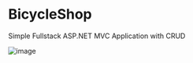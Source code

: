 # BicycleShop

Simple Fullstack ASP.NET MVC Application with CRUD

![image](https://github.com/awolprogramming/BicycleShop/assets/157213675/a52d2cab-52a3-49c4-a9a7-d672296ac535)
